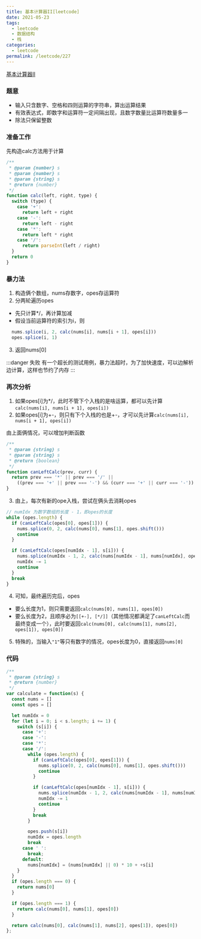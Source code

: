 ```yaml
---
title: 基本计算器II[leetcode]
date: 2021-05-23
tags:
  - leetcode
  - 数据结构
  - 栈
categories:
  - leetcode
permalink: /leetcode/227
---
```


[基本计算器II](https://leetcode-cn.com/problems/basic-calculator-ii/)

### 题意
* 输入只含数字、空格和四则运算的字符串，算出运算结果
* 有效表达式，即数字和运算符一定间隔出现，且数字数量比运算符数量多一
* 除法只保留整数

### 准备工作
先构造calc方法用于计算
```js
/**
 * @param {number} s
 * @param {number} s
 * @param {string} s
 * @return {number}
 */
function calc(left, right, type) {
  switch (type) {
    case '+':
      return left + right
    case '-':
      return left - right
    case '*':
      return left * right
    case '/':
      return parseInt(left / right)
  }
  return 0
}
```

### 暴力法
1. 构造俩个数组，nums存数字，opes存运算符
2. 分两轮遍历opes
- 先只计算*/，再计算加减
- 假设当前运算符的索引为i，则
```js
  nums.splice(i, 2, calc(nums[i], nums[i + 1], opes[i]))
  opes.splice(i, 1)
```
3. 返回nums[0]

:::danger 失败
有一个超长的测试用例，暴力法超时，为了加快速度，可以边解析边计算，这样也节约了内存
:::

### 再次分析
1. 如果opes[i]为*/，此时不管下个入栈的是啥运算，都可以先计算```calc(nums[i], nums[i + 1], opes[i])```
2. 如果opes[i]为+-，则只有下个入栈的也是+-，才可以先计算```calc(nums[i], nums[i + 1], opes[i])```

由上面俩情况，可以增加判断函数
```js
/**
 * @param {string} s
 * @param {string} s
 * @return {boolean}
 */
function canLeftCalc(prev, curr) {
  return prev === '*' || prev === '/' ||
    ((prev === '+' || prev === '-') && (curr === '+' || curr === '-'))
}
```
3. 由上，每次有新的ope入栈，尝试在俩头去消耗opes
```js
// numIdx 为数字数组的长度 - 1，即opes的长度
while (opes.length) {
  if (canLeftCalc(opes[0], opes[1])) {
    nums.splice(0, 2, calc(nums[0], nums[1], opes.shift()))
    continue
  }

  if (canLeftCalc(opes[numIdx - 1], s[i])) {
    nums.splice(numIdx - 1, 2, calc(nums[numIdx - 1], nums[numIdx], opes.pop()))
    numIdx -= 1
    continue
  }
  break
}
```
4. 可知，最终遍历完后，opes
- 要么长度为1，则只需要返回```calc(nums[0], nums[1], opes[0])```
- 要么长度为2，且顺序必为```[[+-], [*/]]```（其他情况都满足了```canLeftCalc```而最终变成一个），此时要返回```calc(nums[0], calc(nums[1], nums[2], opes[1]), opes[0])```
5. 特殊的，当输入``` "1" ```等只有数字的情况，opes长度为0，直接返回```nums[0]```

### 代码
```js
/**
 * @param {string} s
 * @return {number}
 */
var calculate = function(s) {
  const nums = []
  const opes = []

  let numIdx = 0
  for (let i = 0; i < s.length; i += 1) {
    switch (s[i]) {
      case '+':
      case '-':
      case '*':
      case '/':
        while (opes.length) {
          if (canLeftCalc(opes[0], opes[1])) {
            nums.splice(0, 2, calc(nums[0], nums[1], opes.shift()))
            continue
          }

          if (canLeftCalc(opes[numIdx - 1], s[i])) {
            nums.splice(numIdx - 1, 2, calc(nums[numIdx - 1], nums[numIdx], opes.pop()))
            numIdx -= 1
            continue
          }
          break
        }

        opes.push(s[i])
        numIdx = opes.length
        break
      case ' ':
        break;
      default:
        nums[numIdx] = (nums[numIdx] || 0) * 10 + +s[i]
    }
  }
  if (opes.length === 0) {
    return nums[0]
  }

  if (opes.length === 1) {
    return calc(nums[0], nums[1], opes[0])
  }

  return calc(nums[0], calc(nums[1], nums[2], opes[1]), opes[0])
};
```
